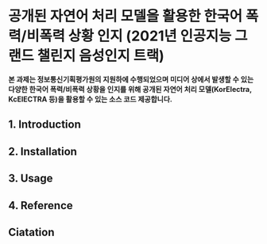 # 공개된 자연어 처리 모델을 활용한 한국어 폭력/비폭력 상황 인지 (2021년 인공지능 그랜드 챌린지 음성인지 트랙)

**본 과제는 정보통신기획평가원의 지원하에 수행되었으며 미디어 상에서 발생할 수 있는 다양한 한국어 폭력/비폭력 상황을 인지를 위해 공개된 자연어 처리 모델(KorElectra, KcElECTRA 등)을 활용할 수 있는 소스 코드 제공합니다.**

## 1. Introduction


## 2. Installation


## 3. Usage


## 4. Reference


## Ciatation
